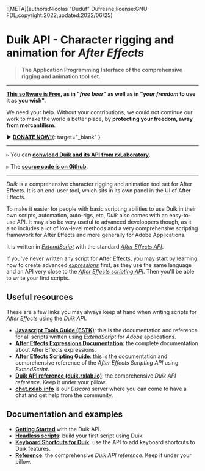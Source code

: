 ![META](authors:Nicolas "Duduf" Dufresne;license:GNU-FDL;copyright:2022;updated:2022/06/25)

# Duik API - Character rigging and animation for *After Effects*

> **The Application Programming Interface of the comprehensive rigging and animation tool set.**

____

**[This software is Free](../../misc/license.md), as in "_free beer_" as well as in "_your freedom_ to use it as you wish".**

We need your help. Without your contributions, we could not continue our work to make the world a better place, by **protecting your freedom, away from mercantilism**.

► [**DONATE NOW!**](http://donate.rxlab.info){: target="_blank" }

____

▹ You can [**donwload Duik and its API from rxLaboratory**](http://rxlaboratory.org/tools/duik).

▹ The [**source code is on Github**](https://github.com/RxLaboratory/Duik).

____

*Duik* is a comprehensive character rigging and animation tool set for After Effects. It is an end-user tool, which sits in its own panel in the UI of After Effects.

To make it easier for people with basic scripting abilities to use Duik in their own scripts, automation, auto-rigs, etc, *Duik* also comes with an easy-to-use API. It may also be very useful to advanced developpers though, as it also includes a lot of low-level methods and a very comprehensive scripting framework for After Effects and more generally for Adobe Applications.

It is written in *[ExtendScript](http://extendscript.docsforadobe.dev/)* with the standard *[After Effects API](http://ae-scripting.docsforadobe.dev/)*.

If you've never written any script for After Effects, you may start by learning how to create advanced *[expressions](http://ae-expressions.docsforadobe.dev/)* first, as they use the same language and an API very close to the *[After Effects scripting API](http://ae-scripting.docsforadobe.dev/)*. Then you'll be able to write your first scripts.

## Useful resources

These are a few links you may always keep at hand when writing scripts for *After Effects* using the *Duik API*.

- **[Javascript Tools Guide (ESTK)](http://extendscript.docsforadobe.dev/)**: this is the documentation and reference for all scripts written using *ExtendScript* for *Adobe* applications.
- **[After Effects Expressions Documentation](http://ae-expressions.docsforadobe.dev/)**: the complete documentation about After Effects expressions.
- **[After Effects Scripting Guide](http://ae-scripting.docsforadobe.dev/)**: this is the documentation and comprehensive reference of the *After Effects Scripting API* using *ExtendScript*.
- **[Duik API reference (duik.rxlab.io)](http://duik.rxlab.io)**: the comprehensive *Duik API reference*. Keep it under your pillow.
- **[chat.rxlab.info](http://chat.rxlab.info)** is our *Discord* server where you can come to have a chat and get help from the community.

## Documentation and examples

- **[Getting Started](getting-started.md)** with the Duik API.
- **[Headless scripts](headless-scripts.md)**: build your first script using Duik.
- **[Keyboard Shortcuts for Duik](shortcuts.md)**: use the API to add keyboard shortcuts to Duik features.
- **[Reference](http://duik.rxlab.io)**: the comprehensive *Duik API reference*. Keep it under your pillow.